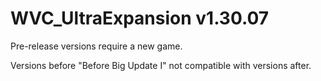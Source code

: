# WVC_UltraExpansion v1.30.07

Pre-release versions require a new game.

Versions before "Before Big Update I" not compatible with versions after.
